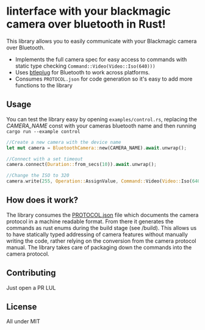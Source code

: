 # Iinterface with your blackmagic camera over bluetooth in Rust!

This library allows you to easily communicate with your Blackmagic camera over Bluetooth.

-   Implements the full camera spec for easy access to commands with static type checking `Command::Video(Video::Iso(640)))`
-   Uses [btleplug](https://github.com/deviceplug/btleplug) for Bluetooth to work across platforms.
-   Consumes `PROTOCOL.json` for code generation so it's easy to add more functions to the library

## Usage

You can test the library easy by opening `examples/control.rs`, replacing the _CAMERA_NAME_ const with your cameras bluetooth name and then running `cargo run --example control`

```rust
//Create a new camera with the device name
let mut camera = BluetoothCamera::new(CAMERA_NAME).await.unwrap();

//Connect with a set timeout
camera.connect(Duration::from_secs(10)).await.unwrap();

//Change the ISO to 320
camera.write(255, Operation::AssignValue, Command::Video(Video::Iso(640))).await.unwrap();
```

## How does it work?

The library consumes the [PROTOCOL.json](https://github.com/coral/blackmagic-camera-protocol) file which documents the camera protocol in a machine readable format. From there it generates the commands as rust enums during the build stage (see /build). This allows us to have statically typed addressing of camera features without manually writing the code, rather relying on the conversion from the camera protocol manual. The library takes care of packaging down the commands into the camera protocol.

## Contributing

Just open a PR LUL

## License

All under MIT
